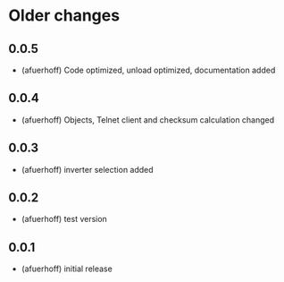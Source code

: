 # Older changes
## 0.0.5
* (afuerhoff) Code optimized, unload optimized, documentation added 
## 0.0.4
* (afuerhoff) Objects, Telnet client and checksum calculation changed
## 0.0.3
* (afuerhoff) inverter selection added
## 0.0.2
* (afuerhoff) test version
## 0.0.1
* (afuerhoff) initial release

